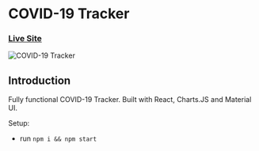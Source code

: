 # COVID-19 Tracker

### [Live Site](https://react-covid19-tracking.netlify.app/)

![COVID-19 Tracker](https://ibb.co/sHXWTX7)

## Introduction

Fully functional COVID-19 Tracker. Built with React, Charts.JS and Material UI.

Setup:
- run ```npm i && npm start```
